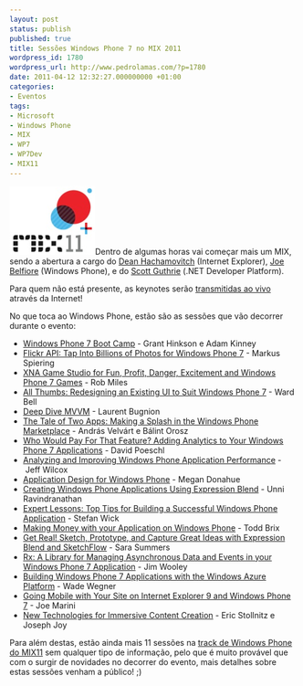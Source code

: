 ```yaml
---
layout: post
status: publish
published: true
title: Sessões Windows Phone 7 no MIX 2011
wordpress_id: 1780
wordpress_url: http://www.pedrolamas.com/?p=1780
date: 2011-04-12 12:32:27.000000000 +01:00
categories:
- Eventos
tags:
- Microsoft
- Windows Phone
- MIX
- WP7
- WP7Dev
- MIX11
---
```

[![](/wp-content/uploads/2011/04/MIX11.jpg "MIX11")](http://live.visitmix.com/)Dentro de algumas horas vai começar mais um MIX, sendo a abertura a cargo do [Dean Hachamovitch](http://www.microsoft.com/presspass/exec/Hachamovitch/) (Internet Explorer), [Joe Belfiore](http://www.microsoft.com/presspass/exec/joeb/) (Windows Phone), e do [Scott Guthrie](http://www.microsoft.com/presspass/exec/guthrie/) (.NET Developer Platform).

Para quem não está presente, as keynotes serão [transmitidas ao vivo](http://live.visitmix.com/) através da Internet!

No que toca ao Windows Phone, estão são as sessões que vão decorrer durante o evento:

-   [Windows Phone 7 Boot Camp](http://channel9.msdn.com/events/MIX/MIX11/CMP07) - Grant Hinkson e Adam Kinney
-   [Flickr API: Tap Into Billions of Photos for Windows Phone 7](http://channel9.msdn.com/events/MIX/MIX11/EXT01) - Markus Spiering
-   [XNA Game Studio for Fun, Profit, Danger, Excitement and Windows Phone 7 Games](http://channel9.msdn.com/events/MIX/MIX11/EXT06) - Rob Miles
-   [All Thumbs: Redesigning an Existing UI to Suit Windows Phone 7](http://channel9.msdn.com/events/MIX/MIX11/OPN02) - Ward Bell
-   [Deep Dive MVVM](http://channel9.msdn.com/events/MIX/MIX11/OPN03) - Laurent Bugnion
-   [The Tale of Two Apps: Making a Splash in the Windows Phone Marketplace](http://channel9.msdn.com/events/MIX/MIX11/OPN10) - András Velvárt e Bálint Orosz
-   [Who Would Pay For That Feature? Adding Analytics to Your Windows Phone 7 Applications](http://channel9.msdn.com/events/MIX/MIX11/OPN11) - David Poeschl
-   [Analyzing and Improving Windows Phone Application Performance](http://channel9.msdn.com/events/MIX/MIX11/DVC01) - Jeff Wilcox
-   [Application Design for Windows Phone](http://channel9.msdn.com/events/MIX/MIX11/DVC02) - Megan Donahue
-   [Creating Windows Phone Applications Using Expression Blend](http://channel9.msdn.com/events/MIX/MIX11/DVC03) - Unni Ravindranathan
-   [Expert Lessons: Top Tips for Building a Successful Windows Phone Application](http://channel9.msdn.com/events/MIX/MIX11/DVC04) - Stefan Wick
-   [Making Money with your Application on Windows Phone](http://channel9.msdn.com/events/MIX/MIX11/DVC05) - Todd Brix
-   [Get Real! Sketch, Prototype, and Capture Great Ideas with Expression Blend and SketchFlow](http://channel9.msdn.com/events/MIX/MIX11/DES02) - Sara Summers
-   [Rx: A Library for Managing Asynchronous Data and Events in your Windows Phone 7 Application](http://channel9.msdn.com/events/MIX/MIX11/EXT08) - Jim Wooley
-   [Building Windows Phone 7 Applications with the Windows Azure Platform](http://channel9.msdn.com/events/MIX/MIX11/SVC02) - Wade Wegner
-   [Going Mobile with Your Site on Internet Explorer 9 and Windows Phone 7](http://channel9.msdn.com/events/MIX/MIX11/HTM05) - Joe Marini
-   [New Technologies for Immersive Content Creation](http://channel9.msdn.com/events/MIX/MIX11/RES06) - Eric Stollnitz e Joseph Joy

Para além destas, estão ainda mais 11 sessões na [track de Windows Phone do MIX11](http://live.visitmix.com/MIX11/Sessions/Tagged/Windows-Phone) sem qualquer tipo de informação, pelo que é muito provável que com o surgir de novidades no decorrer do evento, mais detalhes sobre estas sessões venham a público! ;)
